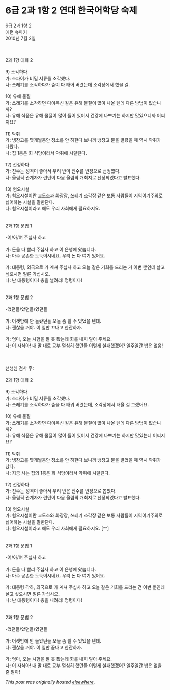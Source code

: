 # 6급 2과 1항 2 연대 한국어학당 숙제

<div>
<p>6&#44553; 2&#44284; 1&#54637; 2<br>&#50528;&#47088; &#49800;&#47560;&#52964;<br>2010&#45380; 7&#50900; 2&#51068;<br><br></p>
<div><br></div>
<div>
<span class="Apple-style-span">2&#44284; 1&#54637; &#45824;&#54868; 2<br><br>9) &#49548;&#44033;&#54616;&#45796;<br>&#44032;: &#49828;&#54028;&#51060;&#44032; &#48708;&#48128; &#49436;&#47448;&#47484; &#49548;&#44033;&#54664;&#45796;.<br>&#45208;: &#50416;&#47112;&#44592;&#47484; &#49548;&#44033;&#54616;&#45796;&#44032; &#49714;&#51060; &#45796; &#53468;&#50612; &#48260;&#47160;&#45716;&#45936; &#49548;&#44033;&#51109;&#50640;&#49436; &#54664;&#51012; &#44152;.<br><br>10) &#50976;&#54644; &#47932;&#51656;<br>&#44032;: &#50416;&#47112;&#44592;&#47484; &#49548;&#44033;&#54616;&#47732; &#45796;&#51060;&#50725;&#49888; &#44057;&#51008; &#50976;&#54644; &#47932;&#51656;&#51060; &#47566;&#51060; &#45208;&#50732; &#53584;&#45936; &#45796;&#47480; &#48169;&#48277;&#51060; &#50630;&#49845;&#45768;&#44620;?<br>&#45208;: &#50976;&#54644; &#49885;&#54408;&#51008; &#50976;&#54644; &#47932;&#51656;&#51060; &#47566;&#51060; &#46308;&#50612; &#51080;&#50612;&#49436; &#44148;&#44053;&#50640; &#45208;&#49240;&#44592;&#45716; &#54616;&#51648;&#47564; &#47579;&#51080;&#51004;&#45768;&#44620; &#50612;&#51788;&#51648;&#50836;?<br><br>11) &#50501;&#52712;<br>&#44032;: &#45257;&#51109;&#44256;&#47484; &#47751;&#44060;&#50900;&#46041;&#50504; &#52397;&#49548;&#47484; &#50504; &#54616;&#54620;&#45796; &#48372;&#45768;&#44620; &#45257;&#51109;&#44256; &#47928;&#51012; &#50676;&#47160;&#51012; &#46412; &#50669;&#49884; &#50501;&#52712;&#44032; &#45208;&#50772;&#45796;.<br>&#45208;: &#51665; 1&#52789;&#51008; &#54924; &#49885;&#45817;&#51060;&#46972;&#49436; &#50501;&#52712;&#50640; &#49884;&#45804;&#47536;&#45796;.<br><br>12) &#49440;&#51221;&#54616;&#45796;<br>&#44032;: &#51652;&#49688;&#45716; &#49457;&#44201;&#51060; &#51339;&#50500;&#49436; &#50864;&#47532; &#48152;&#51060; &#51652;&#49688;&#47484; &#48152;&#51109;&#51004;&#47196; &#49440;&#51221;&#54664;&#45796;.<br>&#45208;: &#50732;&#47548;&#54589; &#44288;&#44228;&#51088;&#44032; &#47088;&#45912;&#51060; &#45796;&#51020; &#50732;&#47548;&#54589; &#44060;&#52572;&#51648;&#47196; &#49440;&#51221;&#46104;&#50632;&#45796;&#44256; &#48156;&#54364;&#54664;&#45796;.<br><br>13) &#54800;&#50724;&#49884;&#49444;<br>&#44032;: &#54800;&#50724;&#49884;&#49444;&#51060;&#46976; &#44368;&#46020;&#49548;&#44284; &#54868;&#51109;&#51109;, &#50416;&#47112;&#44592; &#49548;&#44033;&#51109; &#44057;&#51008; &#48372;&#53685; &#49324;&#46988;&#46308;&#51060; &#51648;&#50669;&#51060;&#44592;&#51452;&#51032;&#47196; &#49899;&#50612;&#54616;&#45716; &#49884;&#49444;&#51012; &#47568;&#54620;&#45800;&#45796;.<br>&#45208;: &#54800;&#50724;&#49884;&#49444;&#51060;&#46972;&#44256; &#54644;&#46020; &#50864;&#47532; &#49324;&#54924;&#50640;&#44172; &#54596;&#50836;&#54616;&#51648;&#50836;.<br><br><br>2&#44284; 1&#54637; &#47928;&#48277; 1<br><br>-&#50612;/&#50500;/&#50668; &#51452;&#49901;&#49324; &#54616;&#44256;<br><br>&#44032;: &#46024;&#51012; &#45796; &#48744;&#47532; &#51452;&#49901;&#49324; &#54616;&#44256; &#51060; &#51008;&#54665;&#50640; &#50772;&#49845;&#45768;&#45796;.<br>&#45208;: &#50500;&#51452; &#44277;&#49552;&#54620; &#46020;&#46161;&#51060;&#49884;&#45348;&#50836;. &#50864;&#47532; &#46024; &#45796; &#50668;&#44592; &#51080;&#50612;&#50836;.<br><br>&#44032;: &#45824;&#53685;&#47161;, &#50808;&#44397;&#51004;&#47196; &#44032; &#44228;&#49492; &#51452;&#49901;&#49324; &#54616;&#44256; &#50724;&#45720; &#44057;&#51008; &#44592;&#54924;&#47484; &#46300;&#47532;&#45716; &#44144; &#51060;&#48264; &#49104;&#51064;&#45936; &#49332;&#44256; &#49910;&#51004;&#49884;&#47732; &#50620;&#47480; &#44032;&#49901;&#49884;&#50724;.<br>&#45208;: &#45212; &#45824;&#53685;&#47161;&#51060;&#45796;! &#52509;&#51012; &#45244;&#47140;&#46972;! &#47749;&#47161;&#51060;&#45796;!<br><br><br>2&#44284; 1&#54637; &#47928;&#48277; 2<br><br>-&#50632;&#45912;&#46308;/&#50520;&#45912;&#46308;/&#50688;&#45912;&#46308;<br><br>&#44032;: &#50612;&#51247;&#48164;&#50640; &#50504; &#45440;&#46992;&#45912;&#46308; &#50724;&#45720; &#51328; &#49780; &#49688; &#51080;&#50632;&#51012; &#53584;&#45936;.<br>&#45208;: &#44316;&#52270;&#51012; &#44144;&#50556;. &#51060; &#51068;&#47564; &#45124;&#45236;&#44256; &#54620;&#51092;&#54616;&#51088;.<br><br>&#44032;: &#50628;&#47560;, &#50724;&#45720; &#49884;&#54744;&#51012; &#51096; &#47803; &#48420;&#45716;&#45936; &#54868;&#47484; &#45236;&#51648; &#47568;&#50500; &#51452;&#49464;&#50836;.<br>&#45208;: &#51060; &#51088;&#49885;&#50500;! &#45236; &#47568; &#45824;&#47196; &#44277;&#48512; &#50676;&#49900;&#55176; &#54664;&#45912;&#46308; &#51060;&#47111;&#44172; &#49892;&#54056;&#54664;&#44192;&#50612;? &#51068;&#51452;&#51068;&#44036; &#48165;&#51008; &#50630;&#51020;!</span><br><div><br></div>
<div><br></div>
<div>
<br><div>&#49440;&#49373;&#45784; &#44160;&#49324; &#54980;:</div>
<div>
<br>2&#44284; 1&#54637; &#45824;&#54868; 2<br><br>9) &#49548;&#44033;&#54616;&#45796;<br>&#44032;: &#49828;&#54028;&#51060;&#44032; &#48708;&#48128; &#49436;&#47448;&#47484; &#49548;&#44033;&#54664;&#45796;.<br>&#45208;: &#50416;&#47112;&#44592;&#47484; &#49548;&#44033;&#54616;&#45796;&#44032; &#49714;&#51012; &#45796; &#53468;&#50892; &#48260;&#47160;&#45716;&#45936;, &#49548;&#44033;&#51109;&#50640;&#49436; &#53468;&#50872; &#44152; &#44536;&#47020;&#50612;&#50836;.<br><br>10) &#50976;&#54644; &#47932;&#51656;<br>&#44032;: &#50416;&#47112;&#44592;&#47484; &#49548;&#44033;&#54616;&#47732; &#45796;&#51060;&#50725;&#49888; &#44057;&#51008; &#50976;&#54644; &#47932;&#51656;&#51060; &#47566;&#51060; &#45208;&#50732; &#53584;&#45936; &#45796;&#47480; &#48169;&#48277;&#51060; &#50630;&#49845;&#45768;&#44620;?<br>&#45208;: &#50976;&#54644; &#49885;&#54408;&#51008; &#50976;&#54644; &#47932;&#51656;&#51060; &#47566;&#51060; &#46308;&#50612; &#51080;&#50612;&#49436; &#44148;&#44053;&#50640; &#45208;&#49240;&#44592;&#45716; &#54616;&#51648;&#47564; &#47579;&#51080;&#45716;&#45936; &#50612;&#51788;&#51648;&#50836;?<br><br>11) &#50501;&#52712;<br>&#44032;: &#45257;&#51109;&#44256;&#47484; &#47751;&#44060;&#50900;&#46041;&#50504; &#52397;&#49548;&#47484; &#50504; &#54616;&#54620;&#45796; &#48372;&#45768;&#44620; &#45257;&#51109;&#44256; &#47928;&#51012; &#50676;&#50632;&#51012; &#46412; &#50669;&#49884; &#50501;&#52712;&#44032; &#45228;&#45796;.<br>&#45208;: &#51648;&#44552; &#49324;&#45716; &#51665;&#51032; 1&#52789;&#51008; &#54924; &#49885;&#45817;&#51060;&#46972;&#49436; &#50501;&#52712;&#50640; &#49884;&#45804;&#47536;&#45796;.<br><br>12) &#49440;&#51221;&#54616;&#45796;<br>&#44032;: &#51652;&#49688;&#45716; &#49457;&#44201;&#51060; &#51339;&#50500;&#49436; &#50864;&#47532; &#48152;&#51008; &#51652;&#49688;&#47484; &#48152;&#51109;&#51004;&#47196; &#48977;&#50520;&#45796;.<br>&#45208;: &#50732;&#47548;&#54589; &#44288;&#44228;&#51088;&#44032; &#47088;&#45912;&#51060; &#45796;&#51020; &#50732;&#47548;&#54589; &#44060;&#52572;&#51648;&#47196; &#49440;&#51221;&#46104;&#50632;&#45796;&#44256; &#48156;&#54364;&#54664;&#45796;.<br><br>13) &#54800;&#50724;&#49884;&#49444;<br>&#44032;: &#54800;&#50724;&#49884;&#49444;&#51060;&#46976; &#44368;&#46020;&#49548;&#50752; &#54868;&#51109;&#51109;, &#50416;&#47112;&#44592; &#49548;&#44033;&#51109; &#44057;&#51008; &#48372;&#53685; &#49324;&#46988;&#46308;&#51060; &#51648;&#50669;&#51060;&#44592;&#51452;&#51032;&#47196; &#49899;&#50612;&#54616;&#45716; &#49884;&#49444;&#51012; &#47568;&#54620;&#45800;&#45796;.<br>&#45208;: &#54800;&#50724;&#49884;&#49444;&#51060;&#46972;&#44256; &#54644;&#46020; &#50864;&#47532; &#49324;&#54924;&#50640;&#44172; &#54596;&#50836;&#54616;&#51648;&#50836;. [^^]<br><br><br>2&#44284; 1&#54637; &#47928;&#48277; 1<br><br>-&#50612;/&#50500;/&#50668; &#51452;&#49901;&#49324; &#54616;&#44256;<br><br>&#44032;: &#46024;&#51012; &#45796; &#48744;&#47532; &#51452;&#49901;&#49324; &#54616;&#44256; &#51060; &#51008;&#54665;&#50640; &#50772;&#49845;&#45768;&#45796;.<br>&#45208;: &#50500;&#51452; &#44277;&#49552;&#54620; &#46020;&#46161;&#51060;&#49884;&#45348;&#50836;. &#50864;&#47532; &#46024; &#45796; &#50668;&#44592; &#51080;&#50612;&#50836;.<br><br>&#44032;: &#45824;&#53685;&#47161; &#44033;&#54616;, &#50808;&#44397;&#51004;&#47196; &#44032; &#44228;&#49492; &#51452;&#49901;&#49324; &#54616;&#44256; &#50724;&#45720; &#44057;&#51008; &#44592;&#54924;&#47484; &#46300;&#47532;&#45716; &#44148; &#51060;&#48264; &#49104;&#51064;&#45936; &#49332;&#44256; &#49910;&#51004;&#49884;&#47732; &#50620;&#47480; &#44032;&#49901;&#49884;&#50724;.<br>&#45208;: &#45212; &#45824;&#53685;&#47161;&#51060;&#45796;! &#52509;&#51012; &#45236;&#47140;&#46972;! &#47749;&#47161;&#51060;&#45796;!<br><br><br>2&#44284; 1&#54637; &#47928;&#48277; 2<br><br>-&#50632;&#45912;&#46308;/&#50520;&#45912;&#46308;/&#50688;&#45912;&#46308;<br><br>&#44032;: &#50612;&#51247;&#48164;&#50640; &#50504; &#45440;&#50520;&#45912;&#46308; &#50724;&#45720; &#51328; &#49780; &#49688; &#51080;&#50632;&#51012; &#53584;&#45936;.<br>&#45208;: &#44316;&#52270;&#51012; &#44144;&#50556;. &#51060; &#51068;&#47564; &#45149;&#45236;&#44256; &#54620;&#51092;&#54616;&#51088;.<br><br>&#44032;: &#50628;&#47560;, &#50724;&#45720; &#49884;&#54744;&#51012; &#51096; &#47803; &#48420;&#45716;&#45936; &#54868;&#47484; &#45236;&#51648; &#47568;&#50500; &#51452;&#49464;&#50836;.<br>&#45208;: &#51060; &#51088;&#49885;&#50500;! &#45236; &#47568; &#45824;&#47196; &#44277;&#48512; &#50676;&#49900;&#55176; &#54664;&#45912;&#46308; &#51060;&#47111;&#44172; &#49892;&#54056;&#54664;&#44192;&#50612;? &#51068;&#51452;&#51068;&#44036; &#48165;&#51008; &#50630;&#51012; &#51460; &#50508;&#50500;!</div>
</div>
</div>
</div>


*This post was originally hosted [elsewhere](http://planspace.blogspot.com/2010/07/6-2-1-2.html).*
